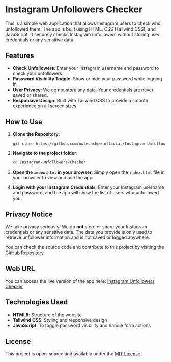 # Instagram Unfollowers Checker

This is a simple web application that allows Instagram users to check who unfollowed them. The app is built using HTML, CSS (Tailwind CSS), and JavaScript. It securely checks Instagram unfollowers without storing user credentials or any sensitive data.

## Features

- **Check Unfollowers**: Enter your Instagram username and password to check your unfollowers.
- **Password Visibility Toggle**: Show or hide your password while logging in.
- **User Privacy**: We do not store any data. Your credentials are never saved or shared.
- **Responsive Design**: Built with Tailwind CSS to provide a smooth experience on all screen sizes.

## How to Use

1. **Clone the Repository**:
    ```bash
    git clone https://github.com/uwtechshow-official/Instagram-Unfollowers-Checker.git
    ```

2. **Navigate to the project folder**:
    ```bash
    cd Instagram-Unfollowers-Checker
    ```

3. **Open the `index.html` in your browser**:
    Simply open the `index.html` file in your browser to view and use the app.

4. **Login with your Instagram Credentials**:
    Enter your Instagram username and password, and the app will show the list of users who unfollowed you.

## Privacy Notice

We take privacy seriously! We do **not** store or share your Instagram credentials or any sensitive data. The data you provide is only used to retrieve unfollower information and is not saved or logged anywhere.

You can check the source code and contribute to this project by visiting the [GitHub Repository](https://github.com/uwtechshow-official/Instagram-Unfollowers-Checker).

## Web URL

You can access the live version of the app here: [Instagram Unfollowers Checker](https://your-web-url.com)

## Technologies Used

- **HTML5**: Structure of the website
- **Tailwind CSS**: Styling and responsive design
- **JavaScript**: To toggle password visibility and handle form actions

## License

This project is open-source and available under the [MIT License](LICENSE).
